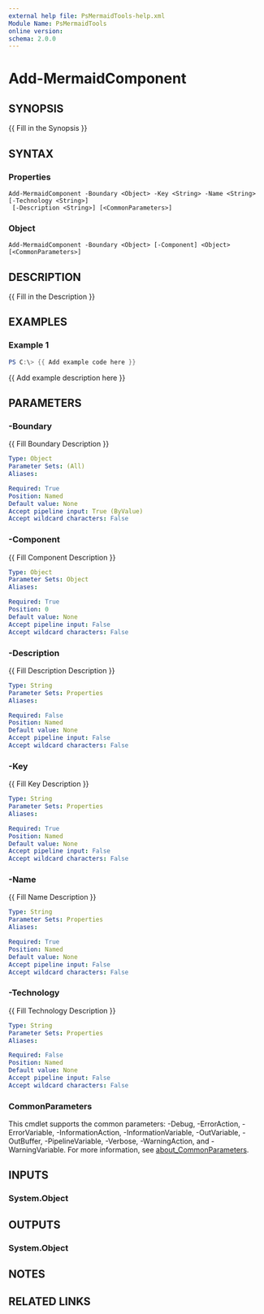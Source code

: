 ```yaml
---
external help file: PsMermaidTools-help.xml
Module Name: PsMermaidTools
online version:
schema: 2.0.0
---
```


# Add-MermaidComponent

## SYNOPSIS
{{ Fill in the Synopsis }}

## SYNTAX

### Properties
```
Add-MermaidComponent -Boundary <Object> -Key <String> -Name <String> [-Technology <String>]
 [-Description <String>] [<CommonParameters>]
```

### Object
```
Add-MermaidComponent -Boundary <Object> [-Component] <Object> [<CommonParameters>]
```

## DESCRIPTION
{{ Fill in the Description }}

## EXAMPLES

### Example 1
```powershell
PS C:\> {{ Add example code here }}
```

{{ Add example description here }}

## PARAMETERS

### -Boundary
{{ Fill Boundary Description }}

```yaml
Type: Object
Parameter Sets: (All)
Aliases:

Required: True
Position: Named
Default value: None
Accept pipeline input: True (ByValue)
Accept wildcard characters: False
```

### -Component
{{ Fill Component Description }}

```yaml
Type: Object
Parameter Sets: Object
Aliases:

Required: True
Position: 0
Default value: None
Accept pipeline input: False
Accept wildcard characters: False
```

### -Description
{{ Fill Description Description }}

```yaml
Type: String
Parameter Sets: Properties
Aliases:

Required: False
Position: Named
Default value: None
Accept pipeline input: False
Accept wildcard characters: False
```

### -Key
{{ Fill Key Description }}

```yaml
Type: String
Parameter Sets: Properties
Aliases:

Required: True
Position: Named
Default value: None
Accept pipeline input: False
Accept wildcard characters: False
```

### -Name
{{ Fill Name Description }}

```yaml
Type: String
Parameter Sets: Properties
Aliases:

Required: True
Position: Named
Default value: None
Accept pipeline input: False
Accept wildcard characters: False
```

### -Technology
{{ Fill Technology Description }}

```yaml
Type: String
Parameter Sets: Properties
Aliases:

Required: False
Position: Named
Default value: None
Accept pipeline input: False
Accept wildcard characters: False
```

### CommonParameters
This cmdlet supports the common parameters: -Debug, -ErrorAction, -ErrorVariable, -InformationAction, -InformationVariable, -OutVariable, -OutBuffer, -PipelineVariable, -Verbose, -WarningAction, and -WarningVariable. For more information, see [about_CommonParameters](http://go.microsoft.com/fwlink/?LinkID=113216).

## INPUTS

### System.Object

## OUTPUTS

### System.Object
## NOTES

## RELATED LINKS
